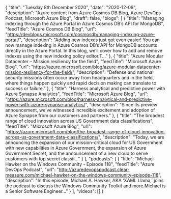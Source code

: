 {
  "title": "Tuesday 8th December 2020",
  "date": "2020-12-08",
  "description": "Azure content from Azure Cosmos DB Blog, Azure DevOps Podcast, Microsoft Azure Blog",
  "draft": false,
  "blogs": [
    {
      "title": "Managing indexing through the Azure Portal in Azure Cosmos DB’s API for MongoDB",
      "feedTitle": "Azure Cosmos DB Blog",
      "url": "https://devblogs.microsoft.com/cosmosdb/managing-indexing-azure-portal/",
      "description": "Adding new indexes just got even easier! You can now manage indexing in Azure Cosmos DB’s API for MongoDB accounts directly in the Azure Portal. In this blog, we’ll cover how to add and remove indexes using the new indexing policy editor.T..."
    },
    {
      "title": "Azure Modular Datacenter – Mission resiliency for the field",
      "feedTitle": "Microsoft Azure Blog",
      "url": "https://azure.microsoft.com/blog/azure-modular-datacenter-mission-resiliency-for-the-field/",
      "description": "Defense and national security missions often occur away from headquarters and in the field, where things happen quickly and rapid decision making can translate to success or failure."
    },
    {
      "title": "Harness analytical and predictive power with Azure Synapse Analytics",
      "feedTitle": "Microsoft Azure Blog",
      "url": "https://azure.microsoft.com/blog/harness-analytical-and-predictive-power-with-azure-synapse-analytics/",
      "description": "Since its preview announcement, we’ve witnessed incredible excitement and adoption of Azure Synapse from our customers and partners."
    },
    {
      "title": "The broadest range of cloud innovation across US Government data classifications",
      "feedTitle": "Microsoft Azure Blog",
      "url": "https://azure.microsoft.com/blog/the-broadest-range-of-cloud-innovation-across-us-government-data-classifications/",
      "description": "Today, we are announcing the expansion of our mission-critical cloud for US Government with new capabilities in Azure Government, the expansion of Azure Government Secret, and the announcement of a new cloud to serve customers with top secret classif..."
    }
  ],
  "podcasts": [
    {
      "title": "Michael Hawker on the Windows Community - Episode 118",
      "feedTitle": "Azure DevOps Podcast",
      "url": "http://azuredevopspodcast.clear-measure.com/michael-hawker-on-the-windows-community-episode-118",
      "description": "In this episode, Michael A. Hawker, AKA ‘XAML Llama,’ joins the podcast to discuss the Windows Community Toolkit and more.Michael is a Senior Software Engineer..."
    }
  ],
  "videos": []
}